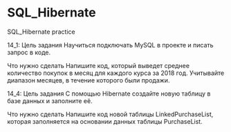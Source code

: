 # SQL_Hibernate
SQL_Hibernate practice

14_1: Цель задания
Научиться подключать MySQL в проекте и писать запрос в коде.

Что нужно сделать
Напишите код, который выведет среднее количество покупок в месяц для каждого курса за 2018 год. Учитывайте диапазон месяцев, в течение которого были продажи.

14_4: Цель задания
С помощью Hibernate создайте новую таблицу в базе данных и заполните её.

Что нужно сделать
Напишите код новой таблицы LinkedPurchaseList, которая заполняется на основании данных таблицы PurchaseList.
